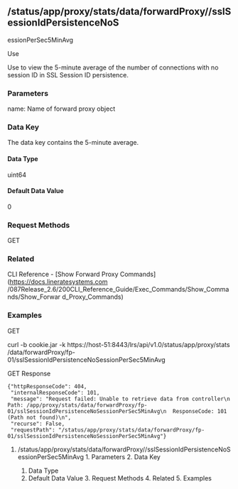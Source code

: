 ## /status/app/proxy/stats/data/forwardProxy/<name>/sslSessionIdPersistenceNoS
essionPerSec5MinAvg

Use

Use to view the 5-minute average of the number of connections with no session
ID in SSL Session ID persistence.

### Parameters

name: Name of forward proxy object

### Data Key

The data key contains the 5-minute average.

#### Data Type

uint64

#### Default Data Value

0

### Request Methods

GET

### Related

CLI Reference - [Show Forward Proxy Commands](https://docs.lineratesystems.com
/087Release_2.6/200CLI_Reference_Guide/Exec_Commands/Show_Commands/Show_Forwar
d_Proxy_Commands)

### Examples

GET

curl -b cookie.jar -k https://host-51:8443/lrs/api/v1.0/status/app/proxy/stats
/data/forwardProxy/fp-01/sslSessionIdPersistenceNoSessionPerSec5MinAvg

GET Response

    
    
    {"httpResponseCode": 404,
     "internalResponseCode": 101,
     "message": "Request failed: Unable to retrieve data from controller\n  Path: /app/proxy/stats/data/forwardProxy/fp-01/sslSessionIdPersistenceNoSessionPerSec5MinAvg\n  ResponseCode: 101 (Path not found)\n",
     "recurse": False,
     "requestPath": "/status/app/proxy/stats/data/forwardProxy/fp-01/sslSessionIdPersistenceNoSessionPerSec5MinAvg"}
    

  1. /status/app/proxy/stats/data/forwardProxy/<name>/sslSessionIdPersistenceNoSessionPerSec5MinAvg
    1. Parameters
    2. Data Key
      1. Data Type
      2. Default Data Value
    3. Request Methods
    4. Related
    5. Examples

